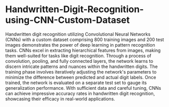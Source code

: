 # Handwritten-Digit-Recognition-using-CNN-Custom-Dataset
Handwritten digit recognition utilizing Convolutional Neural Networks (CNNs) with a custom dataset comprising 800 training images and 200 test images demonstrates the power of deep learning in pattern recognition tasks. CNNs excel in extracting hierarchical features from images, making them well-suited for tasks like digit recognition. Through a process of convolution, pooling, and fully connected layers, the network learns to discern intricate patterns and nuances within the handwritten digits. The training phase involves iteratively adjusting the network's parameters to minimize the difference between predicted and actual digit labels. Once trained, the network is evaluated on a separate test set to gauge its generalization performance. With sufficient data and careful tuning, CNNs can achieve impressive accuracy rates in handwritten digit recognition, showcasing their efficacy in real-world applications.
